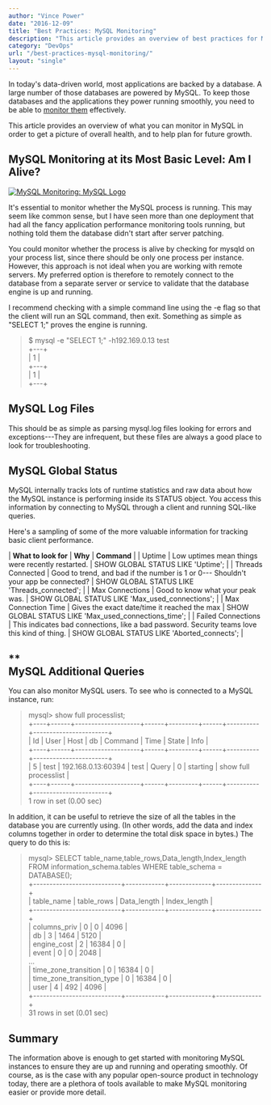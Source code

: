 ```yaml
---
author: "Vince Power"
date: "2016-12-09"
title: "Best Practices: MySQL Monitoring"
description: "This article provides an overview of best practices for MySQL monitoring to get a picture of overall health, and to help plan for future growth."
category: "DevOps"
url: "/best-practices-mysql-monitoring/"
layout: "single"
---
```



In today's data-driven world, most applications are backed by a database. A large number of those databases are powered by MySQL. To keep those databases and the applications they power running smoothly, you need to be able to [monitor them](/product) effectively.

This article provides an overview of what you can monitor in MySQL in order to get a picture of overall health, and to help plan for future growth.

MySQL Monitoring at its Most Basic Level: Am I Alive?
-----------------------------------------------------

[![MySQL Monitoring: MySQL Logo](https://s3-us-west-2.amazonaws.com/com-netuitive-app-usw2-public/wp-content/uploads/2017/07/MySQLlogo.png)](https://s3-us-west-2.amazonaws.com/com-netuitive-app-usw2-public/wp-content/uploads/2017/07/MySQLlogo.png)

It's essential to monitor whether the MySQL process is running. This may seem like common sense, but I have seen more than one deployment that had all the fancy application performance monitoring tools running, but nothing told them the database didn't start after server patching.

You could monitor whether the process is alive by checking for mysqld on your process list, since there should be only one process per instance. However, this approach is not ideal when you are working with remote servers. My preferred option is therefore to remotely connect to the database from a separate server or service to validate that the database engine is up and running.

I recommend checking with a simple command line using the -e flag so that the client will run an SQL command, then exit. Something as simple as "SELECT 1;" proves the engine is running.

> $ mysql -e "SELECT 1;" -h192.169.0.13 test\
> +---+\
> | 1 |\
> +---+\
> | 1 |\
> +---+

MySQL Log Files
---------------

This should be as simple as parsing mysql.log files looking for errors and exceptions---They are infrequent, but these files are always a good place to look for troubleshooting.

MySQL Global Status
-------------------

MySQL internally tracks lots of runtime statistics and raw data about how the MySQL instance is performing inside its STATUS object. You access this information by connecting to MySQL through a client and running SQL-like queries.

Here's a sampling of some of the more valuable information for tracking basic client performance.

| **What to look for** | **Why** | **Command** |
| Uptime | Low uptimes mean things were recently restarted. | SHOW GLOBAL STATUS LIKE 'Uptime'; |
| Threads Connected | Good to trend, and bad if the number is 1 or 0--- Shouldn't your app be connected? | SHOW GLOBAL STATUS LIKE 'Threads_connected'; |
| Max Connections | Good to know what your peak was. | SHOW GLOBAL STATUS LIKE 'Max_used_connections'; |
| Max Connection Time | Gives the exact date/time it reached the max | SHOW GLOBAL STATUS LIKE 'Max_used_connections_time'; |
| Failed Connections | This indicates bad connections, like a bad password. Security teams love this kind of thing. | SHOW GLOBAL STATUS LIKE 'Aborted_connects'; |

**\
**MySQL Additional Queries**
------------------------------

You can also monitor MySQL users. To see who is connected to a MySQL instance, run:

> mysql> show full processlist;\
> +----+------+--------------------+------+---------+------+----------+-----------------------+\
> | Id | User | Host               | db   | Command | Time | State    | Info                  |\
> +----+------+--------------------+------+---------+------+----------+-----------------------+\
> |  5 | test | 192.168.0.13:60394 | test | Query   |    0 | starting | show full processlist |\
> +----+------+--------------------+------+---------+------+----------+-----------------------+\
> 1 row in set (0.00 sec)

In addition, it can be useful to retrieve the size of all the tables in the database you are currently using. (In other words, add the data and index columns together in order to determine the total disk space in bytes.) The query to do this is:

> mysql> SELECT table_name,table_rows,Data_length,Index_length FROM information_schema.tables WHERE table_schema = DATABASE();\
> +---------------------------+------------+-------------+--------------+\
> | table_name                | table_rows | Data_length | Index_length |\
> +---------------------------+------------+-------------+--------------+\
> | columns_priv              |          0 |           0 |         4096 |\
> | db                        |          3 |        1464 |         5120 |\
> | engine_cost               |          2 |       16384 |            0 |\
> | event                     |          0 |           0 |         2048 |\
> ...\
> | time_zone_transition      |          0 |       16384 |            0 |\
> | time_zone_transition_type |          0 |       16384 |            0 |\
> | user                      |          4 |         492 |         4096 |\
> +---------------------------+------------+-------------+--------------+\
> 31 rows in set (0.01 sec)

Summary
-------

The information above is enough to get started with monitoring MySQL instances to ensure they are up and running and operating smoothly. Of course, as is the case with any popular open-source product in technology today, there are a plethora of tools available to make MySQL monitoring easier or provide more detail.
